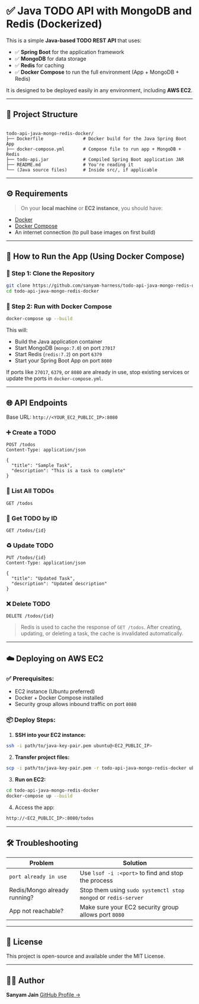 # ✅ Java TODO API with MongoDB and Redis (Dockerized)

This is a simple **Java-based TODO REST API** that uses:

- ✅ **Spring Boot** for the application framework  
- ✅ **MongoDB** for data storage  
- ✅ **Redis** for caching  
- ✅ **Docker Compose** to run the full environment (App + MongoDB + Redis)

It is designed to be deployed easily in any environment, including **AWS EC2**.

---

## 📁 Project Structure

```

todo-api-java-mongo-redis-docker/
├── Dockerfile               # Docker build for the Java Spring Boot App
├── docker-compose.yml       # Compose file to run app + MongoDB + Redis
├── todo-api.jar             # Compiled Spring Boot application JAR
├── README.md                # You're reading it
└── (Java source files)      # Inside src/, if applicable

````

---

## ⚙️ Requirements

> On your **local machine** or **EC2 instance**, you should have:

- [Docker](https://docs.docker.com/get-docker/)
- [Docker Compose](https://docs.docker.com/compose/install/)
- An internet connection (to pull base images on first build)

---

## 🚀 How to Run the App (Using Docker Compose)

### 🧱 Step 1: Clone the Repository
```bash
git clone https://github.com/sanyam-harness/todo-api-java-mongo-redis-docker.git
cd todo-api-java-mongo-redis-docker
````

### 🐳 Step 2: Run with Docker Compose

```bash
docker-compose up --build
```

This will:

* Build the Java application container
* Start MongoDB (`mongo:7.0`) on port `27017`
* Start Redis (`redis:7.2`) on port `6379`
* Start your Spring Boot App on port `8080`

If ports like `27017`, `6379`, or `8080` are already in use, stop existing services or update the ports in `docker-compose.yml`.

---

## 🌐 API Endpoints

Base URL: `http://<YOUR_EC2_PUBLIC_IP>:8080`

### ➕ Create a TODO

```http
POST /todos
Content-Type: application/json

{
  "title": "Sample Task",
  "description": "This is a task to complete"
}
```

### 📄 List All TODOs

```http
GET /todos
```

### 🧾 Get TODO by ID

```http
GET /todos/{id}
```

### ♻️ Update TODO

```http
PUT /todos/{id}
Content-Type: application/json

{
  "title": "Updated Task",
  "description": "Updated description"
}
```

### ❌ Delete TODO

```http
DELETE /todos/{id}
```

> Redis is used to cache the response of `GET /todos`. After creating, updating, or deleting a task, the cache is invalidated automatically.

---

## ☁️ Deploying on AWS EC2

### ✅ Prerequisites:

* EC2 instance (Ubuntu preferred)
* Docker + Docker Compose installed
* Security group allows inbound traffic on port `8080`

### 📦 Deploy Steps:

1. **SSH into your EC2 instance:**

```bash
ssh -i path/to/java-key-pair.pem ubuntu@<EC2_PUBLIC_IP>
```

2. **Transfer project files:**

```bash
scp -i path/to/java-key-pair.pem -r todo-api-java-mongo-redis-docker ubuntu@<EC2_PUBLIC_IP>:~/
```

3. **Run on EC2:**

```bash
cd todo-api-java-mongo-redis-docker
docker-compose up --build
```

4. Access the app:

```bash
http://<EC2_PUBLIC_IP>:8080/todos
```

---

## 🛠️ Troubleshooting

| Problem                      | Solution                                                       |
| ---------------------------- | -------------------------------------------------------------- |
| `port already in use`        | Use `lsof -i :<port>` to find and stop the process             |
| Redis/Mongo already running? | Stop them using `sudo systemctl stop mongod` or `redis-server` |
| App not reachable?           | Make sure your EC2 security group allows port `8080`           |

---

## 📜 License

This project is open-source and available under the MIT License.

---

## 👨‍💻 Author

**Sanyam Jain**
[GitHub Profile →](https://github.com/sanyam-harness)
